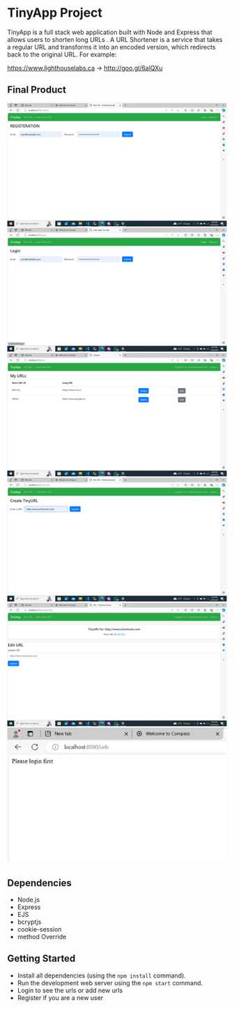 # TinyApp Project

TinyApp is a full stack web application built with Node and Express that allows users to shorten long URLs .
A URL Shortener is a service that takes a regular URL and transforms it into an encoded version, which redirects back to the original URL. For example:

https://www.lighthouselabs.ca → http://goo.gl/6alQXu

## Final Product


![Register page get /register](Screenshots/screen1_Register.png)
![Login page /login ](Screenshots/screen2_login.png)
![All the Urls that are added /urls](Screenshots/screen3_show_urls.png)
![Add a new url to the database](Screenshots/screeen4_newurl.png)
![All the urls for a specific id or users](Screenshots/screen5_url_id.png)
![error message for users that are not logged in](Screenshots/screen7_Login_first.png)

## Dependencies

- Node.js
- Express
- EJS
- bcryptjs
- cookie-session
- method Override


## Getting Started

- Install all dependencies (using the `npm install` command).
- Run the development web server using the `npm start` command.
- Login to see the urls or add new urls
- Register if you are a new user